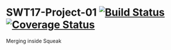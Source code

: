 # SWT17-Project-01 [![Build Status](https://travis-ci.org/HPI-SWA-Teaching/SWT17-Project-01.svg?branch=master)](https://travis-ci.org/HPI-SWA-Teaching/SWT17-Project-01)[![Coverage Status](https://coveralls.io/repos/github/HPI-SWA-Teaching/SWT17-Project-01/badge.svg?branch=master)](https://coveralls.io/github/HPI-SWA-Teaching/SWT17-Project-01?branch=master)
Merging inside Squeak
